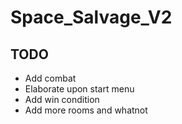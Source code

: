# Space_Salvage_V2
 
## TODO
 - Add combat
 - Elaborate upon start menu
 - Add win condition
 - Add more rooms and whatnot